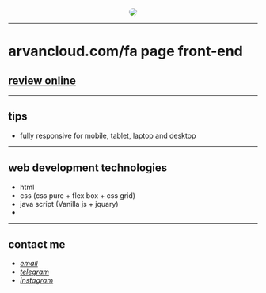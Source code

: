 
<div align="center">
  <img src="https://raw.githubusercontent.com/sys113/arvancloud/main/review.png" style="border-radius:50%">
</div>

---

# arvancloud.com/fa page front-end
## [review online](https://sys113.github.io/arvan-cloud/)

---
## tips

* fully responsive for mobile, tablet, laptop and desktop
---
## web development technologies
* html 
* css (css pure + flex box + css grid)
* java script (Vanilla js + jquary)
* 
---
## contact me
* *[email](mailto:051.SYS113@gmail.com)*
* *[telegram](https://t.me/SYS113/)*
* *[instagram](https://instagram.com/sys113/)*
